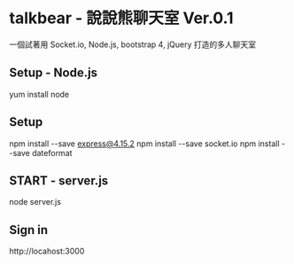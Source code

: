 # talkbear - 說說熊聊天室 Ver.0.1

一個試著用 Socket.io, Node.js, bootstrap 4, jQuery 打造的多人聊天室

## Setup - Node.js
yum install node

## Setup
npm install --save express@4.15.2
npm install --save socket.io
npm install --save dateformat

## START - server.js
node server.js

## Sign in
http://locahost:3000